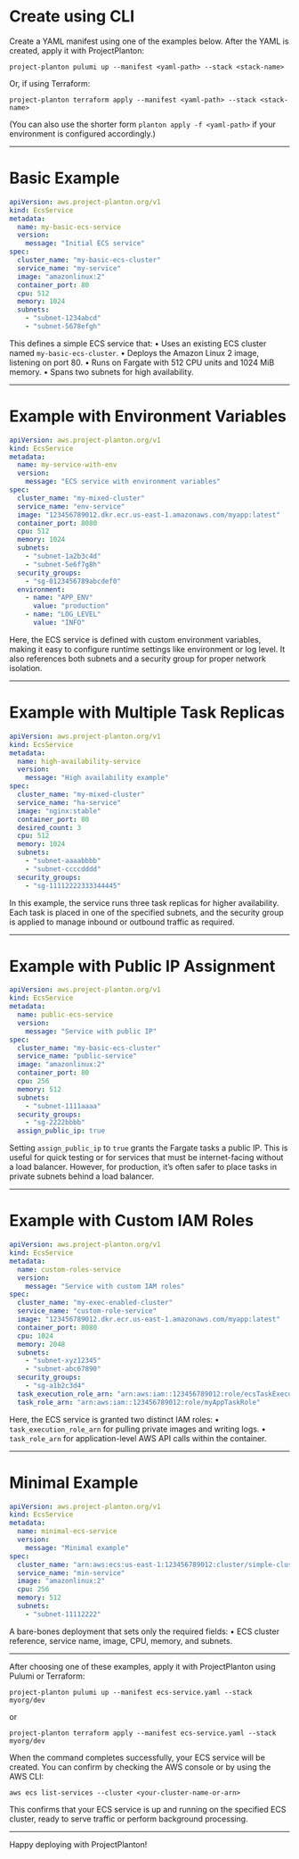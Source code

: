 # Create using CLI

Create a YAML manifest using one of the examples below. After the YAML is created, apply it with ProjectPlanton:

```shell
project-planton pulumi up --manifest <yaml-path> --stack <stack-name>
```

Or, if using Terraform:

```shell
project-planton terraform apply --manifest <yaml-path> --stack <stack-name>
```

(You can also use the shorter form `planton apply -f <yaml-path>` if your environment is configured accordingly.)

---

# Basic Example

```yaml
apiVersion: aws.project-planton.org/v1
kind: EcsService
metadata:
  name: my-basic-ecs-service
  version:
    message: "Initial ECS service"
spec:
  cluster_name: "my-basic-ecs-cluster"
  service_name: "my-service"
  image: "amazonlinux:2"
  container_port: 80
  cpu: 512
  memory: 1024
  subnets:
    - "subnet-1234abcd"
    - "subnet-5678efgh"
```

This defines a simple ECS service that:
• Uses an existing ECS cluster named `my-basic-ecs-cluster`.
• Deploys the Amazon Linux 2 image, listening on port 80.
• Runs on Fargate with 512 CPU units and 1024 MiB memory.
• Spans two subnets for high availability.

---

# Example with Environment Variables

```yaml
apiVersion: aws.project-planton.org/v1
kind: EcsService
metadata:
  name: my-service-with-env
  version:
    message: "ECS service with environment variables"
spec:
  cluster_name: "my-mixed-cluster"
  service_name: "env-service"
  image: "123456789012.dkr.ecr.us-east-1.amazonaws.com/myapp:latest"
  container_port: 8080
  cpu: 512
  memory: 1024
  subnets:
    - "subnet-1a2b3c4d"
    - "subnet-5e6f7g8h"
  security_groups:
    - "sg-0123456789abcdef0"
  environment:
    - name: "APP_ENV"
      value: "production"
    - name: "LOG_LEVEL"
      value: "INFO"
```

Here, the ECS service is defined with custom environment variables, making it easy to configure runtime settings like
environment or log level. It also references both subnets and a security group for proper network isolation.

---

# Example with Multiple Task Replicas

```yaml
apiVersion: aws.project-planton.org/v1
kind: EcsService
metadata:
  name: high-availability-service
  version:
    message: "High availability example"
spec:
  cluster_name: "my-mixed-cluster"
  service_name: "ha-service"
  image: "nginx:stable"
  container_port: 80
  desired_count: 3
  cpu: 512
  memory: 1024
  subnets:
    - "subnet-aaaabbbb"
    - "subnet-ccccdddd"
  security_groups:
    - "sg-11112222333344445"
```

In this example, the service runs three task replicas for higher availability. Each task is placed in one of the
specified subnets, and the security group is applied to manage inbound or outbound traffic as required.

---

# Example with Public IP Assignment

```yaml
apiVersion: aws.project-planton.org/v1
kind: EcsService
metadata:
  name: public-ecs-service
  version:
    message: "Service with public IP"
spec:
  cluster_name: "my-basic-ecs-cluster"
  service_name: "public-service"
  image: "amazonlinux:2"
  container_port: 80
  cpu: 256
  memory: 512
  subnets:
    - "subnet-1111aaaa"
  security_groups:
    - "sg-2222bbbb"
  assign_public_ip: true
```

Setting `assign_public_ip` to `true` grants the Fargate tasks a public IP. This is useful for quick testing or for
services that must be internet-facing without a load balancer. However, for production, it’s often safer to place tasks
in private subnets behind a load balancer.

---

# Example with Custom IAM Roles

```yaml
apiVersion: aws.project-planton.org/v1
kind: EcsService
metadata:
  name: custom-roles-service
  version:
    message: "Service with custom IAM roles"
spec:
  cluster_name: "my-exec-enabled-cluster"
  service_name: "custom-role-service"
  image: "123456789012.dkr.ecr.us-east-1.amazonaws.com/myapp:latest"
  container_port: 8080
  cpu: 1024
  memory: 2048
  subnets:
    - "subnet-xyz12345"
    - "subnet-abc67890"
  security_groups:
    - "sg-a1b2c3d4"
  task_execution_role_arn: "arn:aws:iam::123456789012:role/ecsTaskExecutionRole"
  task_role_arn: "arn:aws:iam::123456789012:role/myAppTaskRole"
```

Here, the ECS service is granted two distinct IAM roles:
• `task_execution_role_arn` for pulling private images and writing logs.
• `task_role_arn` for application-level AWS API calls within the container.

---

# Minimal Example

```yaml
apiVersion: aws.project-planton.org/v1
kind: EcsService
metadata:
  name: minimal-ecs-service
  version:
    message: "Minimal example"
spec:
  cluster_name: "arn:aws:ecs:us-east-1:123456789012:cluster/simple-cluster"
  service_name: "min-service"
  image: "amazonlinux:2"
  cpu: 256
  memory: 512
  subnets:
    - "subnet-11112222"
```

A bare-bones deployment that sets only the required fields:
• ECS cluster reference, service name, image, CPU, memory, and subnets.

---

After choosing one of these examples, apply it with ProjectPlanton using Pulumi or Terraform:

```shell
project-planton pulumi up --manifest ecs-service.yaml --stack myorg/dev
```

or

```shell
project-planton terraform apply --manifest ecs-service.yaml --stack myorg/dev
```

When the command completes successfully, your ECS service will be created. You can confirm by checking the AWS console
or by using the AWS CLI:

```shell
aws ecs list-services --cluster <your-cluster-name-or-arn>
```

This confirms that your ECS service is up and running on the specified ECS cluster, ready to serve traffic or perform
background processing.

---

Happy deploying with ProjectPlanton!
